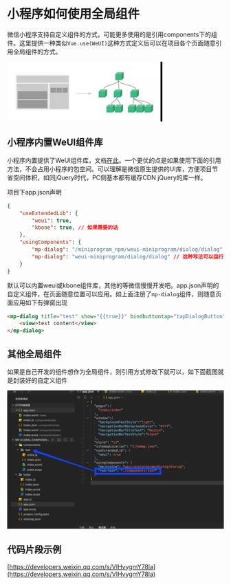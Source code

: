 # 小程序如何使用全局组件
微信小程序支持自定义组件的方式，可能更多使用的是引用components下的组件。这里提供一种类似`Vue.use(WeUI)`这种方式定义后可以在项目各个页面随意引用全局组件的方式。

![Components](../images/globalComponents.png)

## 小程序内置WeUI组件库
小程序内置提供了WeUI组件库，文档[在此](https://developers.weixin.qq.com/miniprogram/dev/extended/weui/quickstart.html)。一个更优的点是如果使用下面的引用方法，不会占用小程序的包空间。可以理解是微信原生提供的UI库，方便项目节省空间体积，如同jQuery时代，PC侧基本都有缓存CDN jQuery的库一样。

项目下app.json声明
```json
{
	"useExtendedLib": {
		"weui": true,
		"kbone": true, // 如果需要的话
	},
	"usingComponents": {
		"mp-dialog": "/miniprogram_npm/weui-miniprogram/dialog/dialog",
		"mp-dialog": "weui-miniprogram/dialog/dialog" // 这种写法可以运行，而且更加简洁
	}
}
```

默认可以内置weui或kbone组件库，其他的等微信慢慢开发吧。app.json声明的自定义组件，在页面随意位置可以应用。如上面注册了`mp-dialog`组件，则随意页面应用如下有弹窗出现

```html
<mp-dialog title="test" show="{{true}}" bindbuttontap="tapDialogButton" buttons="{{[{text: '取消'}, {text: '确认'}]}}">
	<view>test content</view>
</mp-dialog>
```

## 其他全局组件
如果是自己开发的组件想作为全局组件，则引用方式修改下就可以，如下面截图就是封装好的自定义组件

![截图](../images/ppl/P7blAY.png)

## 代码片段示例
[https://developers.weixin.qq.com/s/VIHvygmY78la](https://developers.weixin.qq.com/s/VIHvygmY78la)
